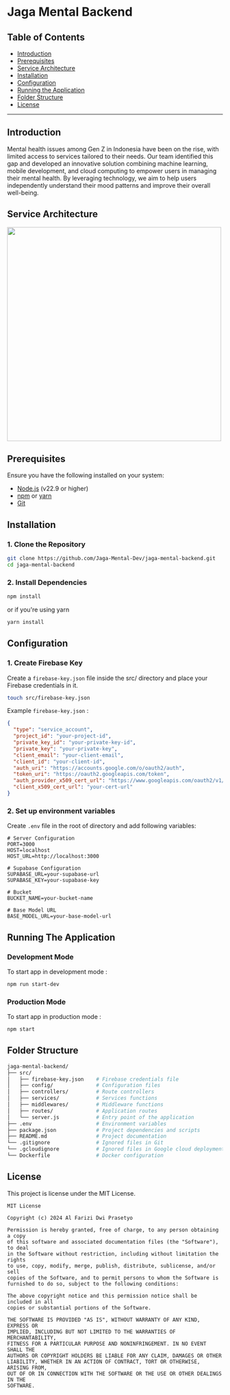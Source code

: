 # Jaga Mental Backend

## Table of Contents
- [Introduction](#introduction)
- [Prerequisites](#prerequisites)
- [Service Architecture](#service-architecture)
- [Installation](#installation)
- [Configuration](#configuration)
- [Running the Application](#running-the-application)
- [Folder Structure](#folder-structure)
- [License](#license)

---

## Introduction
Mental health issues among Gen Z in Indonesia have been on the rise, with limited access to services tailored to their needs. Our team identified this gap and developed an innovative solution combining machine learning, mobile development, and cloud computing to empower users in managing their mental health. By leveraging technology, we aim to help users independently understand their mood patterns and improve their overall well-being.

## Service Architecture
<div style ="display:flex;" align="center">
  <img src="https://drive.google.com/uc?id=1TI9onoufjpkp0XhMgeH7n-M-Qqskun_d" style="width:500px"/>
</div>

## Prerequisites
Ensure you have the following installed on your system:
- [Node.js](https://nodejs.org/) (v22.9 or higher)
- [npm](https://www.npmjs.com/) or [yarn](https://yarnpkg.com/)
- [Git](https://git-scm.com/)

## Installation

### 1. Clone the Repository
```bash
git clone https://github.com/Jaga-Mental-Dev/jaga-mental-backend.git
cd jaga-mental-backend
```

### 2. Install Dependencies
```bash
npm install
```

or if you're using yarn

```bash
yarn install
```
## Configuration

### 1. Create Firebase Key

Create a `firebase-key.json` file inside the src/ directory and place your Firebase credentials in it.

```bash
touch src/firebase-key.json
```
Example `firebase-key.json` : 
```json
{
  "type": "service_account",
  "project_id": "your-project-id",
  "private_key_id": "your-private-key-id",
  "private_key": "your-private-key",
  "client_email": "your-client-email",
  "client_id": "your-client-id",
  "auth_uri": "https://accounts.google.com/o/oauth2/auth",
  "token_uri": "https://oauth2.googleapis.com/token",
  "auth_provider_x509_cert_url": "https://www.googleapis.com/oauth2/v1/certs",
  "client_x509_cert_url": "your-cert-url"
}
```

### 2. Set up environment variables

Create `.env` file in the root of directory and add following variables:
```.env
# Server Configuration
PORT=3000
HOST=localhost
HOST_URL=http://localhost:3000

# Supabase Configuration
SUPABASE_URL=your-supabase-url
SUPABASE_KEY=your-supabase-key

# Bucket
BUCKET_NAME=your-bucket-name

# Base Model URL
BASE_MODEL_URL=your-base-model-url
```

## Running The Application

### Development Mode

To start app in development mode :

```bash
npm run start-dev
```

### Production Mode

To start app in production mode :

```bash
npm start
```

## Folder Structure

```bash
jaga-mental-backend/
├── src/
│   ├── firebase-key.json    # Firebase credentials file
│   ├── config/              # Configuration files
│   ├── controllers/         # Route controllers
│   ├── services/            # Services functions 
│   ├── middlewares/         # Middleware functions
│   ├── routes/              # Application routes
│   └── server.js            # Entry point of the application
├── .env                     # Environment variables
├── package.json             # Project dependencies and scripts
├── README.md                # Project documentation
└── .gitignore               # Ignored files in Git
└── .gcloudignore            # Ignored files in Google cloud deployment
└── Dockerfile               # Docker configuration
```

## License

This project is license under the MIT License.

```text
MIT License

Copyright (c) 2024 Al Farizi Dwi Prasetyo

Permission is hereby granted, free of charge, to any person obtaining a copy
of this software and associated documentation files (the "Software"), to deal
in the Software without restriction, including without limitation the rights
to use, copy, modify, merge, publish, distribute, sublicense, and/or sell
copies of the Software, and to permit persons to whom the Software is
furnished to do so, subject to the following conditions:

The above copyright notice and this permission notice shall be included in all
copies or substantial portions of the Software.

THE SOFTWARE IS PROVIDED "AS IS", WITHOUT WARRANTY OF ANY KIND, EXPRESS OR
IMPLIED, INCLUDING BUT NOT LIMITED TO THE WARRANTIES OF MERCHANTABILITY,
FITNESS FOR A PARTICULAR PURPOSE AND NONINFRINGEMENT. IN NO EVENT SHALL THE
AUTHORS OR COPYRIGHT HOLDERS BE LIABLE FOR ANY CLAIM, DAMAGES OR OTHER
LIABILITY, WHETHER IN AN ACTION OF CONTRACT, TORT OR OTHERWISE, ARISING FROM,
OUT OF OR IN CONNECTION WITH THE SOFTWARE OR THE USE OR OTHER DEALINGS IN THE
SOFTWARE.
```

